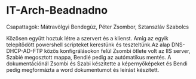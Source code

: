 # IT-Arch-Beadnadno

Csapattagok:
Mátravölgyi Bendegúz,
Péter Zsombor,
Sztanszláv Szabolcs

Közösen együtt hoztuk létre a szervert és a klienst. Amíg az egyik telepítődött powershell scripteket kerestünk és teszteltünk.Az alap DNS-DHCP-AD-FTP közös konfigrálásokon felül Zsombi ötlete volt az IIS server, Szabié megosztott mappa, Bendié pedig az autómatikus mentés. A dokumentációnál Zsombi és Szabi készítette a képernyőképeket és Bendi pedig megformázta a word dokumentumot és leírást készített.
